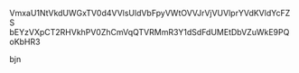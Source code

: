 VmxaU1NtVkdUWGxTV0d4VVlsUldVbFpyVWtOVVJrVjVUVlprYVdKVldYcFZS
bEYzVXpCT2RHVkhPV0ZhCmVqQTVRMmR3Y1dSdFdUMEtDbVZuWkE9PQoKbHR3

bjn